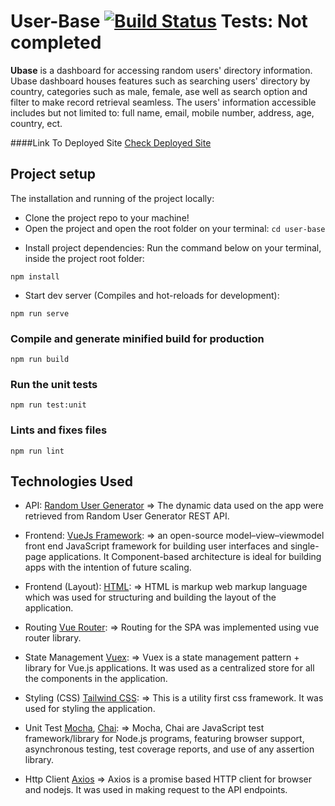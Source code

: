 # User-Base [![Build Status](https://travis-ci.com/gblend/user-base.svg?token=nAPp6xdHhmekbobWYDps&branch=master)](https://travis-ci.com/gblend/user-base)  Tests: Not completed


**Ubase** is a dashboard for accessing random users' directory information. Ubase dashboard houses features such as 
searching users' directory by country, categories such as male, female, ase well as search option and filter to make 
record retrieval seamless. The users' information accessible includes but not limited to: full name, email, mobile number, 
address, age, country, ect.


####Link To Deployed Site
[Check Deployed Site](https://users-base.herokuapp.com/all-users)


## Project setup
The installation and running of the project locally:

  * Clone the project repo to your machine! 
  * Open the project and open the root folder on your terminal: `cd user-base` 
  
   - Install project dependencies:
   Run the command below on your terminal, inside the project root folder: 
```
npm install
```
   - Start dev server (Compiles and hot-reloads for development):
```
npm run serve
```

### Compile and generate minified build for production
```
npm run build
```

### Run the unit tests
```
npm run test:unit
```

### Lints and fixes files
```
npm run lint
```

## Technologies Used
- API: [Random User Generator](https://randomuser.me/) => The dynamic data used on the app were retrieved from Random User 
Generator REST API.
    
- Frontend: [VueJs Framework](https://vuejs.org/): => an open-source model–view–viewmodel front end JavaScript framework
 for building user interfaces and single-page applications. It Component-based architecture is ideal for building apps with 
 the intention of future scaling.
 
 - Frontend (Layout): [HTML](): => HTML is markup web markup language which was used for structuring and building the layout of the application.
 
- Routing [Vue Router](https://router.vuejs.org/): => Routing for the SPA was implemented using vue router library.
- State Management [Vuex](https://vuex.vuejs.org/): => Vuex is a state management pattern + library for Vue.js applications. 
It was used as a centralized store for all the components in the application.

- Styling (CSS) [Tailwind CSS](https://tailwindcss.com/): => This is a utility first css framework. It was used for styling the application.

- Unit Test [Mocha](https://mochajs.org/), [Chai](https://www.chaijs.com): => Mocha, Chai are JavaScript test framework/library for Node.js programs, featuring browser support, 
asynchronous testing, test coverage reports, and use of any assertion library.

- Http Client  [Axios](https://github.com/axios/axios) => Axios is a promise based HTTP client for browser and nodejs.
 It was used in making request to the API endpoints.

